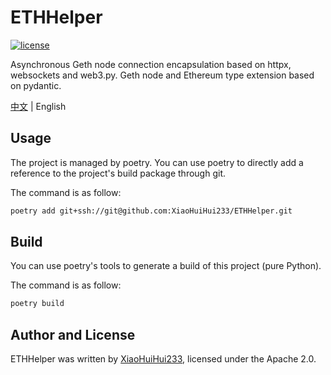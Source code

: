 # ETHHelper

[![license](https://img.shields.io/github/license/XiaoHuiHui233/ETHHelper)](https://github.com/XiaoHuiHui233/ETHHelper/blob/main/LICENSE)

Asynchronous Geth node connection encapsulation based on httpx, websockets and web3.py. Geth node and Ethereum type extension based on pydantic.

[中文](docs/README_cn.md) | English

## Usage

The project is managed by poetry. You can use poetry to directly add a reference to the project's build package through git.

The command is as follow:

```bash
poetry add git+ssh://git@github.com:XiaoHuiHui233/ETHHelper.git
```

## Build

You can use poetry's tools to generate a build of this project (pure Python).

The command is as follow:

```bash
poetry build
```

## Author and License

ETHHelper was written by [XiaoHuiHui233](https://github.com/XiaoHuiHui233/), licensed under the Apache 2.0.
